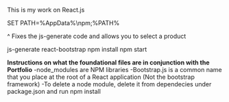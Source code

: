 This is my work on React.js

SET PATH=%AppData%\npm;%PATH%

^ Fixes the js-generate code and allows you to select a product

js-generate
react-bootstrap
npm install
npm start

**Instructions on what the foundational files are in conjunction with the Portfolio**
-node_modules are NPM libraries
-Bootstrap.js is a common name that you place at the root of a React application (Not the bootstrap framework)
-To delete a node module, delete it from dependecies under package.json and run npm install